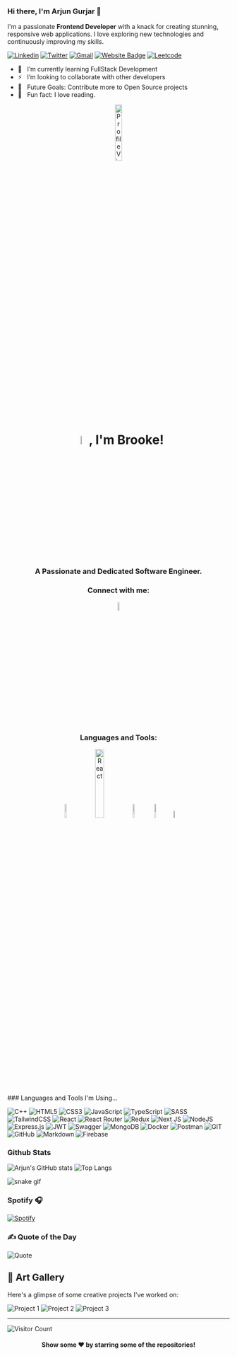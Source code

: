 ### Hi there, I'm Arjun Gurjar 👋

I'm a passionate **Frontend Developer** with a knack for creating stunning, responsive web applications. I love exploring new technologies and continuously improving my skills.

[![Linkedin](https://img.shields.io/badge/LinkedIn-0077B5?style=flat&logo=linkedin&logoColor=white)](https://www.linkedin.com/in/arjun-singh-gurjar-333458146/)
[![Twitter](https://img.shields.io/badge/X-black.svg?logo=X&logoColor=white&style=flat)](https://twitter.com/yourusername)
[![Gmail](https://img.shields.io/badge/-Gmail-D14836?style=flat&logo=Gmail&logoColor=white)](mailto:arjungurjar786@gmail.com)
[![Website Badge](https://img.shields.io/badge/Portfolio-3b5998?style=flat&logo=google-chrome&logoColor=white)](https://responsive-portfolio-git-main-arjun-mavai.vercel.app/)
[![Leetcode](https://img.shields.io/badge/-Leetcode-000000?style=flat&logo=Leetcode&logoColor=white)](https://leetcode.com/u/ArjunGurjar/)

- 🧠 &nbsp; I’m currently learning FullStack Development
- ⚡ &nbsp; I’m looking to collaborate with other developers
- 🥅 &nbsp; Future Goals: Contribute more to Open Source projects
- 🚴 &nbsp; Fun fact: I love reading.
<p align="center"> <img src="https://komarev.com/ghpvc/?username=sweedarbk&label=Profile%20views&color=0e75b6&style=flat" alt="Profile Views Counter" width="18%" /> </p>
<h1 align="center"><img src="https://media.tenor.com/ftqs42Yna-oAAAAi/mochi-mochi-hello-white-mochi-mochi.gif" alt="hello!" width="7%" />, I'm Brooke!</h1>
<h3 align="center">A Passionate and Dedicated Software Engineer.</h3>
<h3 align="center">Connect with me:</h3>
<p align="center">
<a href="https://www.linkedin.com/in/brooke-sweedar/" target="blank"><img align="center" src="https://raw.githubusercontent.com/rahuldkjain/github-profile-readme-generator/master/src/images/icons/Social/linked-in-alt.svg" alt="Brooke's LinkedIn" width="7%" /></a>
</p>

<h3 align="center">Languages and Tools:</h3>
<div align="center">
  <img src="https://img.genial.ly/6035bcb66b979e053f5d6fc6/87e5f93d-f314-4fb4-9edd-c977b9c1a690.gif" alt="JavaScript" width="9%" />
  <img src="https://user-images.githubusercontent.com/97989643/220242520-78dd8232-4416-461a-a8f1-6c0b3f5f357f.gif" alt="React" width="20%" />
  <img src="https://upload.wikimedia.org/wikipedia/commons/f/f1/Vitejs-logo.svg" alt="Vite" width="9%" />
  <img src="https://upload.wikimedia.org/wikipedia/commons/thumb/6/61/HTML5_logo_and_wordmark.svg/2048px-HTML5_logo_and_wordmark.svg.png" alt="HTML" width="9%" />
  <img src="https://upload.wikimedia.org/wikipedia/commons/d/d5/CSS3_logo_and_wordmark.svg" alt="CSS" width="6.5%" />
  
</div>
### Languages and Tools I'm Using...

![C++](https://img.shields.io/badge/c++-%2300599C.svg?style=flat&logo=c%2B%2B&logoColor=white)
![HTML5](https://img.shields.io/badge/html5-%23E34F26.svg?style=flat&logo=html5&logoColor=white)
![CSS3](https://img.shields.io/badge/css3-%231572B6.svg?style=flat&logo=css3&logoColor=white)
![JavaScript](https://img.shields.io/badge/-JavaScript-333333?style=flat&logo=JavaScript)
![TypeScript](https://img.shields.io/badge/typescript-%23007ACC.svg?style=flat&logo=typescript&logoColor=white)
![SASS](https://img.shields.io/badge/SASS-hotpink.svg?style=flat&logo=SASS&logoColor=white)
![TailwindCSS](https://img.shields.io/badge/tailwindcss-%2338B2AC.svg?style=flat&logo=tailwind-css&logoColor=white)
![React](https://img.shields.io/badge/react-%2320232a.svg?style=flat&logo=react&logoColor=%2361DAFB)
![React Router](https://img.shields.io/badge/React_Router-CA4245?style=flat&logo=react-router&logoColor=white)
![Redux](https://img.shields.io/badge/redux-%23593d88.svg?style=flat&logo=redux&logoColor=white)
![Next JS](https://img.shields.io/badge/Next-black?style=flat&logo=next.js&logoColor=white)
![NodeJS](https://img.shields.io/badge/node.js-6DA55F?style=flat&logo=node.js&logoColor=white)
![Express.js](https://img.shields.io/badge/express.js-%23404d59.svg?style=flat&logo=express&logoColor=%2361DAFB)
![JWT](https://img.shields.io/badge/JWT-black?style=flat&logo=JSON%20web%20tokens)
![Swagger](https://img.shields.io/badge/-Swagger-%23Clojure?style=flat&logo=swagger&logoColor=white)
![MongoDB](https://img.shields.io/badge/MongoDB-%234ea94b.svg?style=flat&logo=mongodb&logoColor=white)
![Docker](https://img.shields.io/badge/docker-%230db7ed.svg?style=flat&logo=docker&logoColor=white)
![Postman](https://img.shields.io/badge/Postman-FF6C37?style=flat&logo=postman&logoColor=white)
![GIT](https://img.shields.io/badge/Git-fc6d26?style=flat&logo=git&logoColor=white)
![GitHub](https://img.shields.io/badge/GitHub-%23121011.svg?style=flat&logo=github&logoColor=white)
![Markdown](https://img.shields.io/badge/markdown-%23000000.svg?style=flat&logo=markdown&logoColor=white)
![Firebase](https://img.shields.io/badge/firebase-%23039BE5.svg?style=flat&logo=firebase)

### Github Stats

![Arjun's GitHub stats](https://github-readme-stats.vercel.app/api?username=Arjun-Mavai&hide_border=true&show_icons=true&include_all_commits=true&count_private=true&line_height=21&text_color=000&icon_color=000&bg_color=0,ea6161,ffc64d,fffc4d,52fa5a&theme=graywhite)
![Top Langs](https://github-readme-stats.vercel.app/api/top-langs/?username=Arjun-Mavai&exclude_repo=KNN-Image-Classification&show_icons=true&hide_border=true&layout=compact&langs_count=8)

![snake gif](https://github.com/Arjun-Mavai/Arjun-Mavai/blob/output/github-contribution-grid-snake.gif)

### Spotify 🎧

[![Spotify](https://novatorem.vercel.app/api/spotify)](https://open.spotify.com/user/spotify_user_id)

### ✍️ Quote of the Day

![Quote](https://quotes-github-readme.vercel.app/api?type=horizontal&theme=dark)


## 🎨 Art Gallery

Here's a glimpse of some creative projects I've worked on:

![Project 1](https://via.placeholder.com/250x150.png?text=Project+1)
![Project 2](https://via.placeholder.com/250x150.png?text=Project+2)
![Project 3](https://via.placeholder.com/250x150.png?text=Project+3)

---
 
![Visitor Count](https://komarev.com/ghpvc/?username=Arjun-Mavai&color=blue)

<div align="center">
  
#### Show some ❤️ by starring some of the repositories!

</div>
